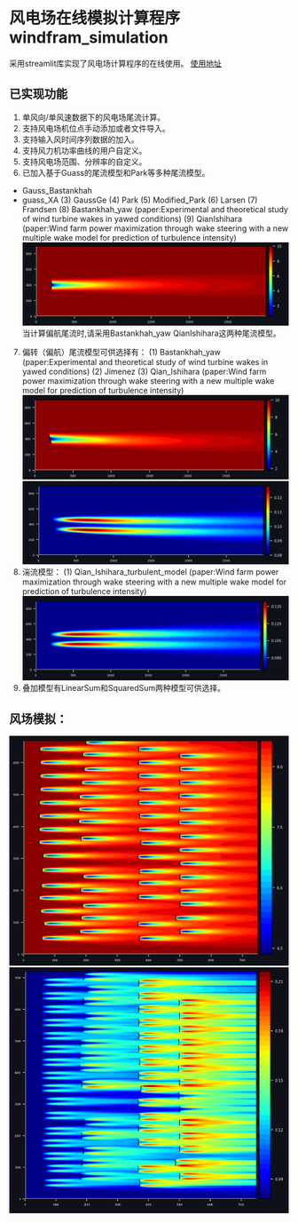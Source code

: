 # 风电场在线模拟计算程序 windfram_simulation
采用streamlit库实现了风电场计算程序的在线使用。
[使用地址](https://abestapple-windfram-simulation-app-snatpw.streamlit.app/)

## 已实现功能
1. 单风向/单风速数据下的风电场尾流计算。
2. 支持风电场机位点手动添加或者文件导入。
3. 支持输入风时间序列数据的加入。
4. 支持风力机功率曲线的用户自定义。
5. 支持风电场范围、分辨率的自定义。
6. 已加入基于Guass的尾流模型和Park等多种尾流模型。
  - Gauss_Bastankhah
  - guass_XA
  (3) GaussGe
  (4) Park
  (5) Modified_Park
  (6) Larsen
  (7) Frandsen
  (8) Bastankhah_yaw (paper:Experimental and theoretical study of wind turbine wakes in yawed conditions) 
  (9) QianIshihara (paper:Wind farm power maximization through wake steering with a new multiple wake model for prediction of turbulence intensity)
![结果](https://github.com/abestapple/windfram_simulation/blob/main/image/single_wake_velocity.png)
当计算偏航尾流时,请采用Bastankhah_yaw QianIshihara这两种尾流模型。
7. 偏转（偏航）尾流模型可供选择有：
  (1) Bastankhah_yaw (paper:Experimental and theoretical study of wind turbine wakes in yawed conditions)
  (2) Jimenez
  (3) Qian_Ishihara (paper:Wind farm power maximization through wake steering with a new multiple wake model for prediction of turbulence intensity)
![速度场结果](https://github.com/abestapple/windfram_simulation/blob/main/image/yaw_single_wake_velocity.png)
![湍流场结果](https://github.com/abestapple/windfram_simulation/blob/main/image/yaw_single_wake_ti.png)
8. 湍流模型：
  (1) Qian_Ishihara_turbulent_model (paper:Wind farm power maximization through wake steering with a new multiple wake model for prediction of turbulence intensity)
![结果](https://github.com/abestapple/windfram_simulation/blob/main/image/single_wake_ti.png)
9. 叠加模型有LinearSum和SquaredSum两种模型可供选择。
## 风场模拟： 
![风场模拟结果](https://github.com/abestapple/windfram_simulation/blob/main/image/windfarm_vel.png)
![风场模拟结果](https://github.com/abestapple/windfram_simulation/blob/main/image/windfarm_ti.png)
